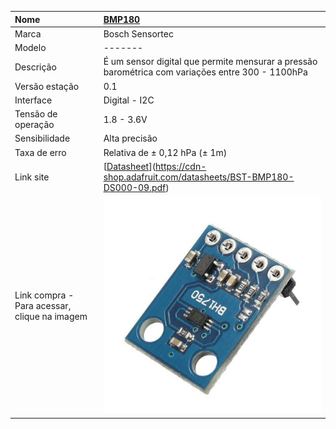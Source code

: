 | Nome | [BMP180](https://www.rapidonline.com/pdf/35-1630_V1.pdf) |
| :--- | :--- |
| Marca | Bosch Sensortec |
| Modelo | ------- |
| Descrição | É um sensor digital que permite mensurar a pressão barométrica com variações entre 300 - 1100hPa |
| Versão estação | 0.1 |
| Interface | Digital - I2C |
| Tensão de operação | 1.8 - 3.6V |
| Sensibilidade | Alta precisão |
| Taxa de erro | Relativa de ± 0,12 hPa (± 1m)|
| Link site | [[Datasheet](https://pt.scribd.com/document/330114210/Rohm-Co-Ltd-Bh1750-datasheet)](https://cdn-shop.adafruit.com/datasheets/BST-BMP180-DS000-09.pdf) |
| Link compra - Para acessar, clique na imagem | [![](/assets/bh1750.jpg)](http://www.filipeflop.com/pd-36aec8-sensor-de-luz-bh1750fvi-lux.html) |



